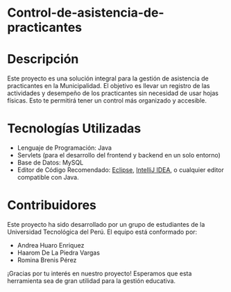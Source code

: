 # Control-de-asistencia-de-practicantes

# Descripción

Este proyecto es una solución integral para la gestión de asistencia de practicantes en la Municipalidad. El objetivo es llevar un registro de las actividades y desempeño de los practicantes sin necesidad de usar hojas físicas. Esto te permitirá tener un control más organizado y accesible.

# Tecnologías Utilizadas

- Lenguaje de Programación: Java
- Servlets (para el desarrollo del frontend y backend en un solo entorno)
- Base de Datos: MySQL
- Editor de Código Recomendado: [Eclipse](https://www.eclipse.org/), [IntelliJ IDEA](https://www.jetbrains.com/idea/), o cualquier editor compatible con Java.

# Contribuidores

Este proyecto ha sido desarrollado por un grupo de estudiantes de la Universidad Tecnológica del Perú. El equipo está conformado por:

- Andrea Huaro Enriquez
- Haarom De La Piedra Vargas
- Romina Brenis Pérez

¡Gracias por tu interés en nuestro proyecto! Esperamos que esta herramienta sea de gran utilidad para la gestión educativa.

```

